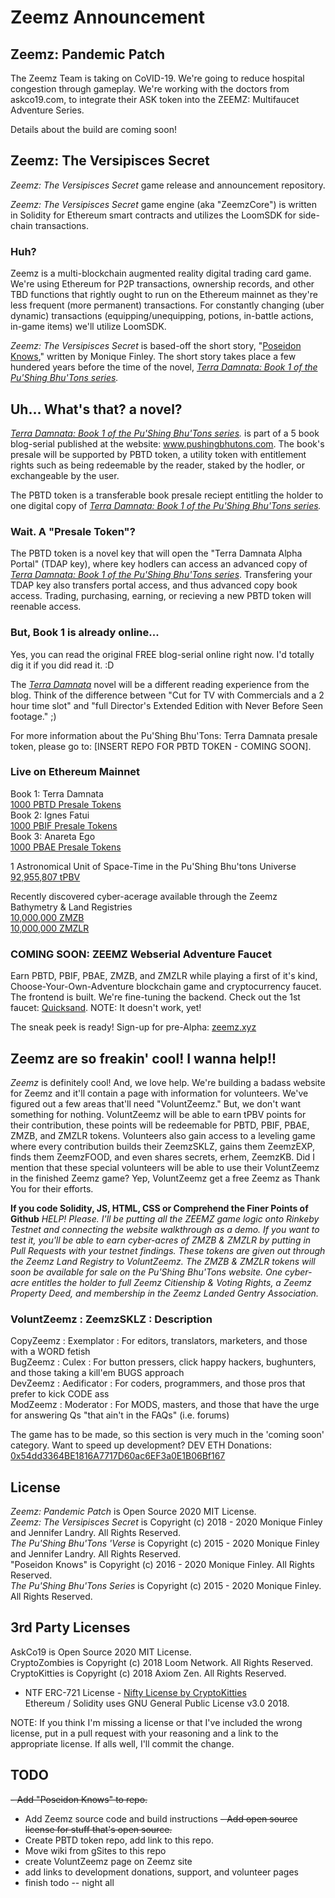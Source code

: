 # Zeemz Announcement
## Zeemz: Pandemic Patch
The Zeemz Team is taking on CoVID-19. We're going to reduce hospital congestion through gameplay. We're working with the doctors from askco19.com, to integrate their ASK token into the ZEEMZ: Multifaucet Adventure Series. 

Details about the build are coming soon!  

## Zeemz: The Versipisces Secret
*Zeemz: The Versipisces Secret* game release and announcement repository.

*Zeemz: The Versipisces Secret* game engine (aka "ZeemzCore") is written in Solidity for Ethereum smart contracts and utilizes the LoomSDK for side-chain transactions. 

### Huh?

Zeemz is a multi-blockchain augmented reality digital trading card game. We're using Ethereum for P2P transactions, ownership records, and other TBD functions that rightly ought to run on the Ethereum mainnet as they're less frequent (more permanent) transactions. For constantly changing (uber dynamic) transactions (equipping/unequipping, potions, in-battle actions, in-game items) we'll utilize LoomSDK.    

*Zeemz: The Versipisces Secret* is based-off the short story, "[Poseidon Knows](https://github.com/pushingbhutons/zeemz-ann/blob/master/Poseidon%20Knows.doc)," written by Monique Finley. The short story takes place a few hundered years before the time of the novel, *[Terra Damnata: Book 1 of the Pu'Shing Bhu'Tons series](https://book1.pushingbhutons.com/p/chapters.html).* 


## Uh... What's that? a novel?

*[Terra Damnata: Book 1 of the Pu'Shing Bhu'Tons series](https://book1.pushingbhutons.com/p/chapters.html).* is part of a 5 book blog-serial published at the website: www.pushingbhutons.com. The book's presale will be supported by PBTD token, a utility token with entitlement rights such as being redeemable by the reader, staked by the hodler, or exchangeable by the user.  

The PBTD token is a transferable book presale reciept entitling the holder to one digital copy of *[Terra Damnata: Book 1 of the Pu'Shing Bhu'Tons series](https://book1.pushingbhutons.com/p/chapters.html).*

### Wait. A "Presale Token"? 
The PBTD token is a novel key that will open the "Terra Damnata Alpha Portal" (TDAP key), where key hodlers can access an advanced copy of *[Terra Damnata: Book 1 of the Pu'Shing Bhu'Tons series](https://book1.pushingbhutons.com/p/chapters.html)*. Transfering your TDAP key also transfers portal access, and thus advanced copy book access. Trading, purchasing, earning, or recieving a new PBTD token will reenable access.

### But, Book 1 is already online...
Yes, you can read the original FREE blog-serial online right now. I'd totally dig it if you did read it. :D

The [*Terra Damnata*](book1.pushingbhutons.com) novel will be a different reading experience from the blog. Think of the difference between "Cut for TV with Commercials and a 2 hour time slot" and "full Director's Extended Edition with Never Before Seen footage." ;)   

For more information about the Pu'Shing Bhu'Tons: Terra Damnata presale token, please go to: [INSERT REPO FOR PBTD TOKEN - COMING SOON].

### Live on Ethereum Mainnet
Book 1: Terra Damnata<br />
[1000 PBTD Presale Tokens](https://etherscan.io/token/0x66617d37793c1a6beda3b433b501e60310f31730)<br />
Book 2: Ignes Fatui<br />
[1000 PBIF Presale Tokens](https://etherscan.io/token/0x88cef2ba2e715c7211cd204acb089d3e3131f27b)<br />
Book 3: Anareta Ego<br />
[1000 PBAE Presale Tokens](https://etherscan.io/token/0x79eb6f0fac2b10b452c03880eb72c749ff29c147)<br />

1 Astronomical Unit of Space-Time in the Pu'Shing Bhu'tons Universe<br />
[92,955,807 tPBV](https://etherscan.io/token/0x4877d13ac6ccaa947b74792b9bd46afc5e00e8eb)<br />

Recently discovered cyber-acerage available through the Zeemz Bathymetry & Land Registries <br />
[10,000,000 ZMZB](https://etherscan.io/token/0xffcf27ced025f30324be76b54192df40028e1f9c)<br />
[10,000,000 ZMZLR](https://etherscan.io/token/0x97971e65a8a1506d56e841344b782e5e2d5fae1c)<br />

### COMING SOON: ZEEMZ Webserial Adventure Faucet
Earn PBTD, PBIF, PBAE, ZMZB, and ZMZLR while playing a first of it's kind, Choose-Your-Own-Adventure blockchain game and cryptocurrency faucet. The frontend is built. We're fine-tuning the backend. Check out the 1st faucet: [Quicksand](https://faucet.zeemz.xyz). NOTE: It doesn't work, yet!

The sneak peek is ready! Sign-up for pre-Alpha:
[zeemz.xyz](https://www.zeemz.xyz) 


## Zeemz are so freakin' cool! I wanna help!!

*Zeemz* is definitely cool! And, we love help. We're building a badass website for Zeemz and it'll contain a page with information for volunteers. We've figured out a few areas that'll need "VoluntZeemz." But, we don't want something for nothing. VoluntZeemz will be able to earn tPBV points for their contribution, these points will be redeemable for PBTD, PBIF, PBAE, ZMZB, and ZMZLR tokens. Volunteers also gain access to a leveling game where every contribution builds their ZeemzSKLZ, gains them ZeemzEXP, finds them ZeemzFOOD, and even shares secrets, erhem, ZeemzKB. Did I mention that these special volunteers will be able to use their VoluntZeemz in the finished Zeemz game? Yep, VoluntZeemz get a free Zeemz as Thank You for their efforts.

**If you code Solidity, JS, HTML, CSS or Comprehend the Finer Points of Github**
*HELP! Please. I'll be putting all the ZEEMZ game logic onto Rinkeby Testnet and connecting the website walkthrough as a demo. If you want to test it, you'll be able to earn cyber-acres of ZMZB & ZMZLR by putting in Pull Requests with your testnet findings. These tokens are given out through the Zeemz Land Registry to VoluntZeemz. The ZMZB & ZMZLR tokens will soon be available for sale on the Pu'Shing Bhu'Tons website. One cyber-acre entitles the holder to full Zeemz Citienship & Voting Rights, a Zeemz Property Deed, and membership in the Zeemz Landed Gentry Association.*   


### VoluntZeemz : ZeemzSKLZ : Description
CopyZeemz : Exemplator : For editors, translators, marketers, and those with a WORD fetish <br />
BugZeemz : Culex : For button pressers, click happy hackers, bughunters, and those taking a kill'em BUGS approach <br />
DevZeemz : Aedificator : For coders, programmers, and those pros that prefer to kick CODE ass<br />
ModZeemz : Moderator : For MODS, masters, and those that have the urge for answering Qs "that ain't in the FAQs" (i.e. forums)<br />

The game has to be made, so this section is very much in the 'coming soon' category. Want to speed up development? 
DEV ETH Donations: [0x54dd3364BE1816A7717D60ac6EF3a0E1B06Bf167](https://etherscan.io/address/0x54dd3364be1816a7717d60ac6ef3a0e1b06bf167) 


## License

*Zeemz: Pandemic Patch* is Open Source 2020 MIT License. <br />
*Zeemz: The Versipisces Secret* is Copyright (c) 2018 - 2020 Monique Finley and Jennifer Landry. All Rights Reserved. <br />
*The Pu'Shing Bhu'Tons 'Verse* is Copyright (c) 2015 - 2020 Monique Finley and Jennifer Landry. All Rights Reserved. <br />
"Poseidon Knows" is Copyright (c) 2016 - 2020 Monique Finley. All Rights Reserved. <br />
*The Pu'Shing Bhu'Tons Series* is Copyright (c) 2015 - 2020 Monique Finley. All Rights Reserved. <br />


## 3rd Party Licenses

AskCo19 is Open Source 2020 MIT License. <br />
CryptoZombies is Copyright (c) 2018 Loom Network. All Rights Reserved.<br />
CryptoKitties is Copyright (c) 2018 Axiom Zen. All Rights Reserved.<br />
- NTF ERC-721 License - [Nifty License by CryptoKitties](https://www.niftylicense.org/license)<br />
Ethereum / Solidity uses GNU General Public License v3.0 2018.<br />

NOTE: If you think I'm missing a license or that I've included the wrong license, put in a pull request with your reasoning and a link to the appropriate license. If alls well, I'll commit the change. 


## TODO
~~- Add "Poseidon Knows" to repo.~~
- Add Zeemz source code and build instructions
~~- Add open source license for stuff that's open source.~~
- Create PBTD token repo, add link to this repo.
- Move wiki from gSites to this repo 
- create VoluntZeemz page on Zeemz site
- add links to development donations, support, and volunteer pages
- finish todo -- night all

